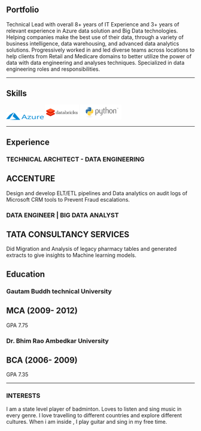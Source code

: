 ## Portfolio

Technical Lead with overall 8+ years of IT Experience and 3+ years of relevant experience in Azure data solution and Big Data technologies. Helping companies make the best use of their data, through a variety of business intelligence, data warehousing, and advanced data analytics solutions. Progressively worked in and led diverse teams across locations to help clients from Retail and Medicare domains to better utilize the power of data with data engineering and analyses techniques. Specialized in data engineering roles and responsibilities.

---

## Skills

<p align='left'>
  <img src="/Azure_Logo.png" alt="html" width="100" height="20">
  <img src="/databricks.png" alt="html" width="90" height="40">
  <img src="/python-logo.png" alt="html" width="110" height="40">

</p>

---

## Experience

### **TECHNICAL ARCHITECT - DATA ENGINEERING**
## ACCENTURE

Design and develop ELT/ETL pipelines and Data analytics on audit logs of Microsoft CRM tools to Prevent Fraud escalations.

### **DATA ENGINEER | BIG DATA ANALYST**
## TATA CONSULTANCY SERVICES

Did Migration and Analysis of legacy pharmacy tables and generated extracts to give insights to Machine learning models.


## Education

### **Gautam Buddh technical University**
## MCA (2009- 2012)
GPA 7.75

### **Dr. Bhim Rao Ambedkar University**
## BCA (2006- 2009)
GPA 7.35

---

### INTERESTS
I am a state level player of badminton. Loves to listen and sing music in every genre.
I love travelling to different countries and explore different cultures. When i am inside , I play guitar and sing in my free time.
